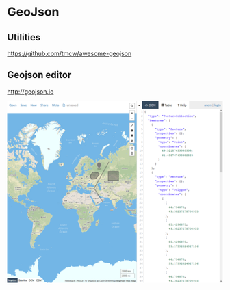 ﻿# GeoJson 

## Utilities 

<https://github.com/tmcw/awesome-geojson>

## Geojson editor 

<http://geojson.io>

![Screenshot_2019-08-07 geojson io.png](/pic/Screenshot_2019-08-07_geojson_io.png)
